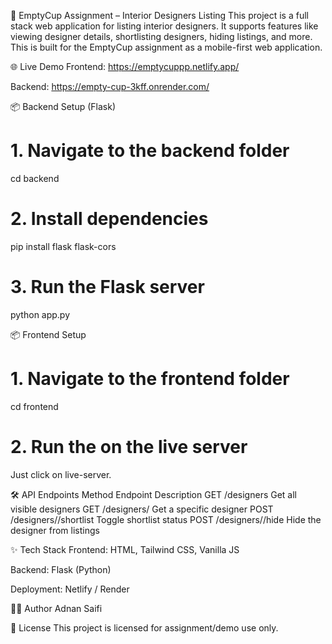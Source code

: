 🧱 EmptyCup Assignment – Interior Designers Listing
This project is a full stack web application for listing interior designers. It supports features like viewing designer details, shortlisting designers, hiding listings, and more. This is built for the EmptyCup assignment as a mobile-first web application.

🌐 Live Demo
Frontend: https://emptycuppp.netlify.app/

Backend: https://empty-cup-3kff.onrender.com/


📦 Backend Setup (Flask)
# 1. Navigate to the backend folder
cd backend

# 2. Install dependencies
pip install flask flask-cors

# 3. Run the Flask server
python app.py


📦 Frontend Setup
# 1. Navigate to the frontend folder
cd frontend

# 2. Run the on the live server
Just click on live-server.



🛠️ API Endpoints
Method	Endpoint	Description
GET	/designers	Get all visible designers
GET	/designers/<id>	Get a specific designer
POST	/designers/<id>/shortlist	Toggle shortlist status
POST	/designers/<id>/hide	Hide the designer from listings



✨ Tech Stack
Frontend: HTML, Tailwind CSS, Vanilla JS

Backend: Flask (Python)

Deployment: Netlify / Render 


👨‍💻 Author
Adnan Saifi


📃 License
This project is licensed for assignment/demo use only.